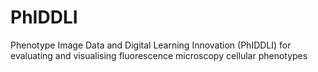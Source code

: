 # PhIDDLI
Phenotype Image Data and Digital Learning Innovation (PhIDDLI) for evaluating and visualising fluorescence microscopy cellular phenotypes
